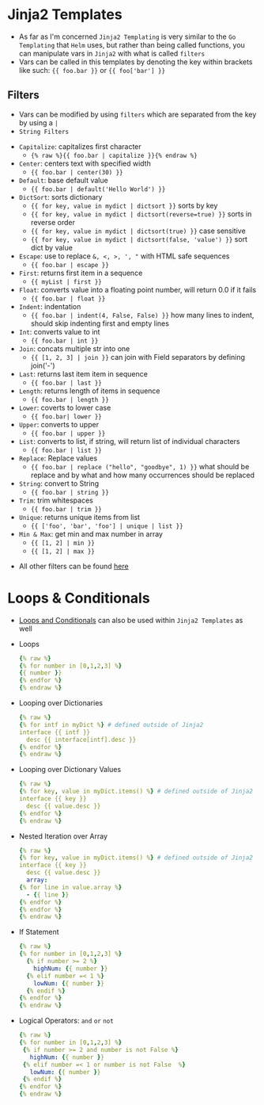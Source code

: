 <h1>Jinja2 Templates</h1>

* As far as I'm concerned `Jinja2 Templating` is very similar to the `Go Templating` that `Helm` uses, but rather than being called functions, you can manipulate vars in `Jinja2` with what is called `filters`
* Vars can be called in this templates by denoting the key within brackets like such: `{{ foo.bar }}` or `{{ foo['bar'] }}`

<h2>Filters</h2>

* Vars can be modified by using `filters` which are separated from the key by using a `|`
* `String Filters`
- `Capitalize`: capitalizes first character
  * `{% raw %}{{ foo.bar | capitalize }}{% endraw %}`
- `Center`: centers text with specified width
  * `{{ foo.bar | center(30) }}`
- `Default`: base default value
  * `{{ foo.bar | default('Hello World') }}`
- `DictSort`: sorts dictionary
  * `{{ for key, value in mydict | dictsort }}` sorts by key
  * `{{ for key, value in mydict | dictsort(reverse=true) }}` sorts in reverse order
  * `{{ for key, value in mydict | dictsort(true) }}` case sensitive
  * `{{ for key, value in mydict | dictsort(false, 'value') }}` sort dict by value
- `Escape`: use to replace `&, <, >, ', "` with HTML safe sequences
  * `{{ foo.bar | escape }}`
- `First`: returns first item in a sequence
  * `{{ myList | first }}`
- `Float`: converts value into a floating point number, will return 0.0 if it fails
  * `{{ foo.bar | float }}`
- `Indent`: indentation
  * `{{ foo.bar | indent(4, False, False) }}` how many lines to indent, should skip indenting first and empty lines
- `Int`: converts value to int
  * `{{ foo.bar | int }}` 
- `Join`: concats multiple str into one
  * `{{ [1, 2, 3] | join }}` can join with Field separators by defining join('-')
- `Last`: returns last item item in sequence
  * `{{ foo.bar | last }}`
- `Length`: returns length of items in sequence
  * `{{ foo.bar | length }}`
- `Lower`: coverts to lower case
  * `{{ foo.bar| lower }}`
- `Upper`: converts to upper
  * `{{ foo.bar | upper }}`
- `List`: converts to list, if string, will return list of individual characters
  * `{{ foo.bar | list }}`
- `Replace`: Replace values
  * `{{ foo.bar | replace ("hello", "goodbye", 1) }}` what should be replace and by what and how many occurrences should be replaced
- `String`: convert to String
  * `{{ foo.bar | string }}`
- `Trim`: trim whitespaces 
  * `{{ foo.bar | trim }}`
- `Unique`: returns unique items from list
  * `{{ ['foo', 'bar', 'foo'] | unique | list }}`
- `Min & Max`: get min and max number in array
  * `{{ [1, 2] | min }}`
  * `{{ [1, 2] | max }}`

* All other filters can be found [here](https://tedboy.github.io/jinja2/templ14.html)

<h1>Loops & Conditionals</h1>

* [Loops and Conditionals](https://ttl255.com/jinja2-tutorial-part-2-loops-and-conditionals/) can also be used within `Jinja2 Templates` as well
* Loops

  ```yml
  {% raw %}
  {% for number in [0,1,2,3] %}
  {{ number }}
  {% endfor %}
  {% endraw %}
  ```

* Looping over Dictionaries

  ```yml
  {% raw %}
  {% for intf in myDict %} # defined outside of Jinja2
  interface {{ intf }}
    desc {{ interface[intf].desc }}
  {% endfor %}
  {% endraw %}
  ```

* Looping over Dictionary Values

  ```yml
  {% raw %}
  {% for key, value in myDict.items() %} # defined outside of Jinja2
  interface {{ key }}
    desc {{ value.desc }}
  {% endfor %}
  {% endraw %}
  ```

* Nested Iteration over Array

  ```yml
  {% raw %}
  {% for key, value in myDict.items() %} # defined outside of Jinja2
  interface {{ key }}
    desc {{ value.desc }}
    array:
  {% for line in value.array %}
    - {{ line }}
  {% endfor %}
  {% endfor %}
  {% endraw %}
  ```

* If Statement

  ```yml
  {% raw %}
  {% for number in [0,1,2,3] %}
    {% if number >= 2 %}
      highNum: {{ number }}
    {% elif number =< 1 %}
      lowNum: {{ number }}
    {% endif %}
  {% endfor %}
  {% endraw %}
  ```

* Logical Operators: `and` `or` `not`

   ```yml
  {% raw %}
  {% for number in [0,1,2,3] %}
    {% if number >= 2 and number is not False %}
      highNum: {{ number }}
    {% elif number =< 1 or number is not False  %}
      lowNum: {{ number }}
    {% endif %}
  {% endfor %}
  {% endraw %}
  ```
